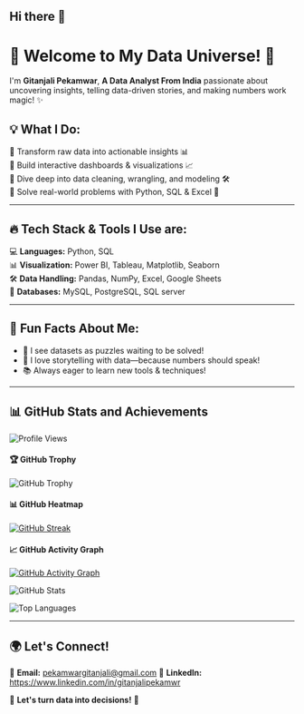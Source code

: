 ## Hi there 👋

# 🚀 Welcome to My Data Universe! 🌌  

I'm **Gitanjali Pekamwar**, **A Data Analyst From India** passionate about uncovering insights, telling data-driven stories, and making numbers work magic! ✨  

## 💡 What I Do:  
🔹 Transform raw data into actionable insights 📊  
🔹 Build interactive dashboards & visualizations 📈  
🔹 Dive deep into data cleaning, wrangling, and modeling 🛠️  
🔹 Solve real-world problems with Python, SQL & Excel 🧩  

---

## 🔥 Tech Stack & Tools I Use are:  
💻 **Languages:** Python, SQL  
📊 **Visualization:** Power BI, Tableau, Matplotlib, Seaborn  
🛠️ **Data Handling:** Pandas, NumPy, Excel, Google Sheets  
📂 **Databases:** MySQL, PostgreSQL, SQL server  

---

## 🌟 Fun Facts About Me:  
- 🚀 I see datasets as puzzles waiting to be solved!  
- 📖 I love storytelling with data—because numbers should speak!  
- 📚 Always eager to learn new tools & techniques!  

---
## 📊 GitHub Stats and Achievements

![Profile Views](https://komarev.com/ghpvc/?username=GitanjaliPekamwar&color=blue&style=flat-square)

#### 🏆 GitHub Trophy
![GitHub Trophy](https://github-profile-trophy.vercel.app/?username=GitanjaliPekamwar&theme=onedark&no-frame=true&margin-w=15)

#### 📊 GitHub Heatmap
[![GitHub Streak](https://github-readme-streak-stats.herokuapp.com/?user=GitanjaliPekamwar&theme=dark&hide_border=true)](https://git.io/streak-stats)

#### 📈 GitHub Activity Graph
[![GitHub Activity Graph](https://github-readme-activity-graph.vercel.app/graph?username=GitanjaliPekamwar&theme=react-dark)](https://github.com/ashutosh00710/github-readme-activity-graph)

![GitHub Stats](https://github-readme-stats.vercel.app/api?username=GitanjaliPekamwar&show_icons=true&theme=radical)  

![Top Languages](https://github-readme-stats.vercel.app/api/top-langs/?username=GitanjaliPekamwar&layout=compact&theme=radical)  

---

## 🌍 Let's Connect!  
📩 **Email:** pekamwargitanjali@gmail.com
🔗 **LinkedIn:** https://www.linkedin.com/in/gitanjalipekamwr

🚀 **Let's turn data into decisions!** 🎯  
